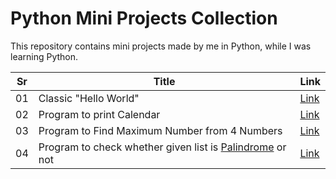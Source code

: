 # Python Mini Projects Collection

This repository contains mini projects made by me in Python, while I was learning Python.

| Sr  | Title                                                                                                           | Link                                                                            |
| --- | --------------------------------------------------------------------------------------------------------------- | ------------------------------------------------------------------------------- |
| 01  | Classic "Hello World"                                                                                             | [Link](https://github.com/hdz-088/Python-Mini-Projects/blob/main/hello.py)      |
| 02  | Program to print Calendar                                                                                       | [Link](https://github.com/hdz-088/Python-Mini-Projects/blob/main/calender.py)   |
| 03  | Program to Find Maximum Number from 4 Numbers                                                                   | [Link](https://github.com/hdz-088/Python-Mini-Projects/blob/main/4num.py)       |
| 04  | Program to check whether given list is [Palindrome](https://www.merriam-webster.com/dictionary/palindrome) or not | [Link](https://github.com/hdz-088/Python-Mini-Projects/blob/main/palindrome.py) |
